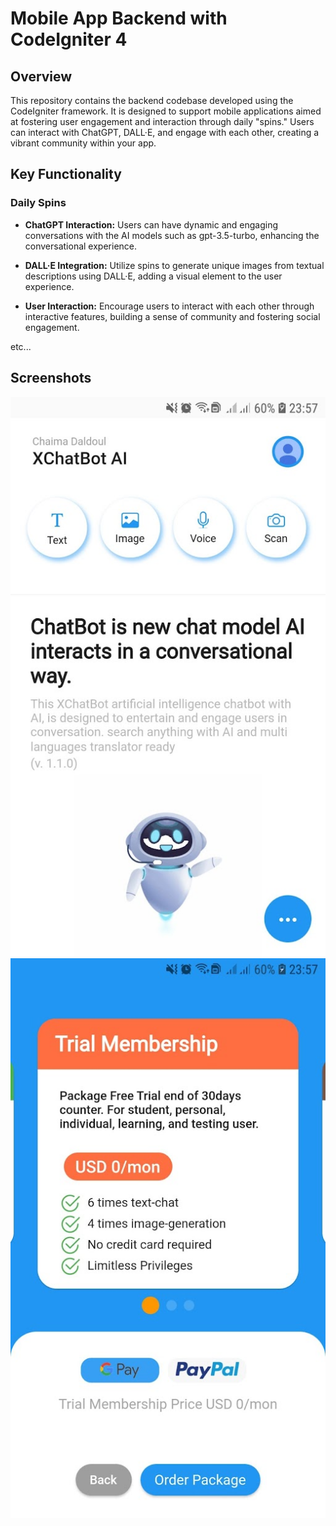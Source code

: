 # Mobile App Backend with CodeIgniter 4

## Overview

This repository contains the backend codebase developed using the CodeIgniter framework. It is designed to support mobile applications aimed at fostering user engagement and interaction through daily "spins." Users can interact with ChatGPT, DALL·E, and engage with each other, creating a vibrant community within your app.

## Key Functionality

### Daily Spins

- **ChatGPT Interaction:** Users can have dynamic and engaging conversations with the AI models such as gpt-3.5-turbo, enhancing the conversational experience.

- **DALL·E Integration:** Utilize spins to generate unique images from textual descriptions using DALL·E, adding a visual element to the user experience.

- **User Interaction:** Encourage users to interact with each other through interactive features, building a sense of community and fostering social engagement.

etc...


## Screenshots

<img src="./screenshots/unnamed.jpg" alt="screenshot 1">
<img src="./screenshots/unnamed (1).jpg" alt="screenshot 2">